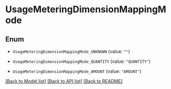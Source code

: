 # UsageMeteringDimensionMappingMode

## Enum


* `UsageMeteringDimensionMappingMode_UNKNOWN` (value: `""`)

* `UsageMeteringDimensionMappingMode_QUANTITY` (value: `"QUANTITY"`)

* `UsageMeteringDimensionMappingMode_AMOUNT` (value: `"AMOUNT"`)


[[Back to Model list]](../README.md#documentation-for-models) [[Back to API list]](../README.md#documentation-for-api-endpoints) [[Back to README]](../README.md)



